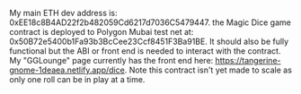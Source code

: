 My main ETH dev address is: 0xEE18c8B4AD22f2b482059Cd6217d7036C5479447.
the Magic Dice game contract is deployed to Polygon Mubai test net at: 0x50B72e5400b1Fa93b3BcCee23Ccf8451F3Ba91BE. It should also be fully functional but the ABI or front end is needed to interact with the contract. My "GGLounge" page currently has the front end here: https://tangerine-gnome-1deaea.netlify.app/dice. Note this contract isn't yet made to scale as only one roll can be in play at a time. 
